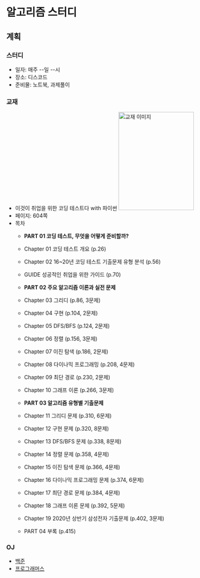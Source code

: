 # 알고리즘 스터디

## 계획
### 스터디
- 일자: 매주 --일 --시
- 장소: 디스코드
- 준비물: 노트북, 과제풀이

### 교재
- 이것이 취업을 위한 코딩 테스트다 with 파이썬
<img src="https://user-images.githubusercontent.com/66542103/166221498-cce6cbe7-5dac-4752-bf50-b671711267af.png"
alt="교재 이미지" width="200" height="260"/>
- 페이지: 604쪽
- 목차
    - <b>PART 01 코딩 테스트, 무엇을 어떻게 준비할까?</b>
    - Chapter 01 코딩 테스트 개요 (p.26)
    - Chapter 02 16~20년 코딩 테스트 기출문제 유형 분석 (p.56)
    - GUIDE 성공적인 취업을 위한 가이드 (p.70)

    - <b>PART 02 주요 알고리즘 이론과 실전 문제</b>
    - Chapter 03 그리디 (p.86, 3문제)
    - Chapter 04 구현 (p.104, 2문제)
    - Chapter 05 DFS/BFS (p.124, 2문제)
    - Chapter 06 정렬 (p.156, 3문제)
    - Chapter 07 이진 탐색 (p.186, 2문제)
    - Chapter 08 다이나믹 프로그래밍 (p.208, 4문제)
    - Chapter 09 최단 경로 (p.230, 2문제)
    - Chapter 10 그래프 이론 (p.266, 3문제)

    - <b>PART 03 알고리즘 유형별 기출문제</b>
    - Chapter 11 그리디 문제 (p.310, 6문제)
    - Chapter 12 구현 문제 (p.320, 8문제)
    - Chapter 13 DFS/BFS 문제 (p.338, 8문제)
    - Chapter 14 정렬 문제 (p.358, 4문제)
    - Chapter 15 이진 탐색 문제 (p.366, 4문제)
    - Chapter 16 다이나믹 프로그래밍 문제 (p.374, 6문제)
    - Chapter 17 최단 경로 문제 (p.384, 4문제)
    - Chapter 18 그래프 이론 문제 (p.392, 5문제)
    - Chapter 19 2020년 상반기 삼성전자 기출문제 (p.402, 3문제)

    - PART 04 부록 (p.415)

### OJ
- [백준](https://www.acmicpc.net)
- [프로그래머스](https://www.programmers.co.kr)